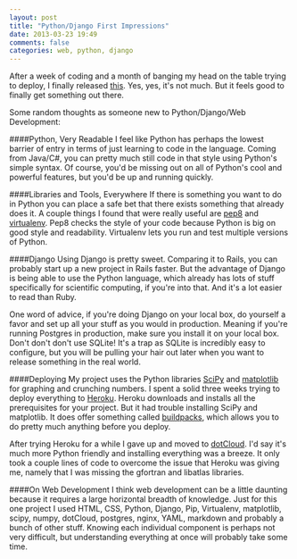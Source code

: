 ```yaml
---
layout: post
title: "Python/Django First Impressions"
date: 2013-03-23 19:49
comments: false
categories: web, python, django
---
```


After a week of coding and a month of banging my head on the table trying to deploy, I finally released [this](http://correylater-kwangbkim.dotcloud.com/correlations/).  Yes, yes, it's not much.  But it feels good to finally get something out there.

Some random thoughts as someone new to Python/Django/Web Development:

####Python, Very Readable
I feel like Python has perhaps the lowest barrier of entry in terms of just learning to code in the language.  Coming from Java/C#, you can pretty much still code in that style using Python's simple syntax.  Of course, you'd be missing out on all of Python's cool and powerful features, but you'd be up and running quickly.

####Libraries and Tools, Everywhere
If there is something you want to do in Python you can place a safe bet that there exists something that already does it.  A couple things I found that were really useful are [pep8](https://pypi.python.org/pypi/pep8) and [virtualenv](https://pypi.python.org/pypi/virtualenv).  Pep8 checks the style of your code because Python is big on good style and readability.  Virtualenv lets you run and test multiple versions of Python.  

####Django 
Using Django is pretty sweet.  Comparing it to Rails, you can probably start up a new project in Rails faster.  But the advantage of Django is being able to use the Python language, which already has lots of stuff specifically for scientific computing, if you're into that.  And it's a lot easier to read than Ruby.

One word of advice, if you're doing Django on your local box, do yourself a favor and set up all your stuff as you would in production.  Meaning if you're running Postgres in production, make sure you install it on your local box.  Don't don't don't use SQLite!  It's a trap as SQLite is incredibly easy to configure, but you will be pulling your hair out later when you want to release something in the real world.

####Deploying
My project uses the Python libraries [SciPy](http://www.scipy.org/) and [matplotlib](http://matplotlib.org/) for graphing and crunching numbers.  I spent a solid three weeks trying to deploy everything to [Heroku](http://www.heroku.com/).  Heroku downloads and installs all the prerequisites for your project.  But it had trouble installing SciPy and matplotlib.  It does offer something called [buildpacks](https://devcenter.heroku.com/articles/buildpacks), which allows you to do pretty much anything before you deploy.  

After trying Heroku for a while I gave up and moved to [dotCloud](https://www.dotcloud.com/).  I'd say it's much more Python friendly and installing everything was a breeze.  It only took a couple lines of code to overcome the issue that Heroku was giving me, namely that I was missing the gfortran and libatlas libraries.

####On Web Development
I think web development can be a little daunting because it requires a large horizontal breadth of knowledge.  Just for this one project I used HTML, CSS, Python, Django, Pip, Virtualenv, matplotlib, scipy, numpy, dotCloud, postgres, nginx, YAML, markdown and probably a bunch of other stuff.  Knowing each individual component is perhaps not very difficult, but understanding everything at once will probably take some time.